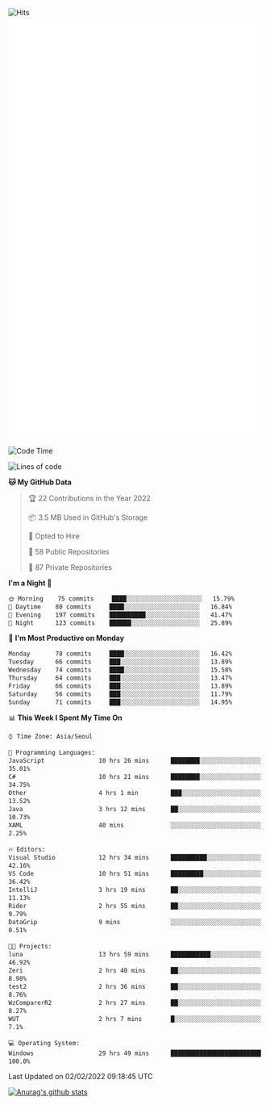 ![Hits](https://hits.seeyoufarm.com/api/count/incr/badge.svg?url=https%3A%2F%2Fgithub.com%2Fkokose1234&count_bg=%2379C83D&title_bg=%23555555&icon=apple.svg&icon_color=%23E7E7E7&title=hits&edge_flat=false)
<br/>
![Metrics](https://github.com/kokose1234/kokose1234/blob/main/github-metrics.svg)

<!--START_SECTION:waka-->
![Code Time](http://img.shields.io/badge/Code%20Time-428%20hrs%2047%20mins-blue)

![Lines of code](https://img.shields.io/badge/From%20Hello%20World%20I%27ve%20Written-8%20Million%20lines%20of%20code-blue)

**🐱 My GitHub Data** 

> 🏆 22 Contributions in the Year 2022
 > 
> 📦 3.5 MB Used in GitHub's Storage 
 > 
> 💼 Opted to Hire
 > 
> 📜 58 Public Repositories 
 > 
> 🔑 87 Private Repositories  
 > 
**I'm a Night 🦉** 

```text
🌞 Morning    75 commits     ████░░░░░░░░░░░░░░░░░░░░░   15.79% 
🌆 Daytime    80 commits     ████░░░░░░░░░░░░░░░░░░░░░   16.84% 
🌃 Evening    197 commits    ██████████░░░░░░░░░░░░░░░   41.47% 
🌙 Night      123 commits    ██████░░░░░░░░░░░░░░░░░░░   25.89%

```
📅 **I'm Most Productive on Monday** 

```text
Monday       78 commits     ████░░░░░░░░░░░░░░░░░░░░░   16.42% 
Tuesday      66 commits     ███░░░░░░░░░░░░░░░░░░░░░░   13.89% 
Wednesday    74 commits     ████░░░░░░░░░░░░░░░░░░░░░   15.58% 
Thursday     64 commits     ███░░░░░░░░░░░░░░░░░░░░░░   13.47% 
Friday       66 commits     ███░░░░░░░░░░░░░░░░░░░░░░   13.89% 
Saturday     56 commits     ███░░░░░░░░░░░░░░░░░░░░░░   11.79% 
Sunday       71 commits     ███░░░░░░░░░░░░░░░░░░░░░░   14.95%

```


📊 **This Week I Spent My Time On** 

```text
⌚︎ Time Zone: Asia/Seoul

💬 Programming Languages: 
JavaScript               10 hrs 26 mins      ████████░░░░░░░░░░░░░░░░░   35.01% 
C#                       10 hrs 21 mins      ████████░░░░░░░░░░░░░░░░░   34.75% 
Other                    4 hrs 1 min         ███░░░░░░░░░░░░░░░░░░░░░░   13.52% 
Java                     3 hrs 12 mins       ██░░░░░░░░░░░░░░░░░░░░░░░   10.73% 
XAML                     40 mins             ░░░░░░░░░░░░░░░░░░░░░░░░░   2.25%

🔥 Editors: 
Visual Studio            12 hrs 34 mins      ██████████░░░░░░░░░░░░░░░   42.16% 
VS Code                  10 hrs 51 mins      █████████░░░░░░░░░░░░░░░░   36.42% 
IntelliJ                 3 hrs 19 mins       ██░░░░░░░░░░░░░░░░░░░░░░░   11.13% 
Rider                    2 hrs 55 mins       ██░░░░░░░░░░░░░░░░░░░░░░░   9.79% 
DataGrip                 9 mins              ░░░░░░░░░░░░░░░░░░░░░░░░░   0.51%

🐱‍💻 Projects: 
luna                     13 hrs 59 mins      ███████████░░░░░░░░░░░░░░   46.92% 
Zeri                     2 hrs 40 mins       ██░░░░░░░░░░░░░░░░░░░░░░░   8.98% 
test2                    2 hrs 36 mins       ██░░░░░░░░░░░░░░░░░░░░░░░   8.76% 
WzComparerR2             2 hrs 27 mins       ██░░░░░░░░░░░░░░░░░░░░░░░   8.27% 
WUT                      2 hrs 7 mins        █░░░░░░░░░░░░░░░░░░░░░░░░   7.1%

💻 Operating System: 
Windows                  29 hrs 49 mins      █████████████████████████   100.0%

```


 Last Updated on 02/02/2022 09:18:45 UTC
<!--END_SECTION:waka-->

[![Anurag's github stats](https://github-readme-stats.vercel.app/api?username=kokose1234&theme=dracula)](https://github.com/anuraghazra/github-readme-stats)



	
